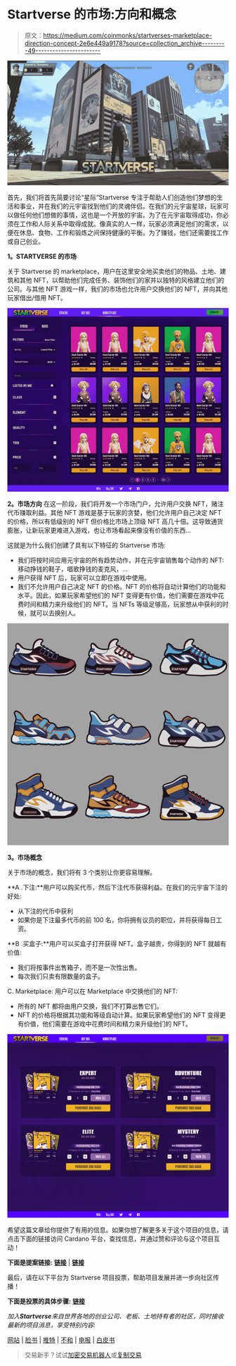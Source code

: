 # Startverse 的市场:方向和概念

> 原文：<https://medium.com/coinmonks/startverses-marketplace-direction-concept-2e6e449a9178?source=collection_archive---------49----------------------->

![](img/79d0f4794654109a79f26f71e3ad6c3a.png)

首先，我们将首先简要讨论“星际”Startverse 专注于帮助人们创造他们梦想的生活和事业，并在我们的元宇宙找到他们的灵魂伴侣。在我们的元宇宙星球，玩家可以做任何他们想做的事情，这也是一个开放的宇宙。为了在元宇宙取得成功，你必须在工作和人际关系中取得成就。像真实的人一样，玩家必须满足他们的需求，以便在休息、食物、工作和锻炼之间保持健康的平衡。为了赚钱，他们还需要找工作或自己创业。

**1。STARTVERSE 的市场**

关于 Startverse 的 marketplace，用户在这里安全地买卖他们的物品、土地、建筑和其他 NFT，以帮助他们完成任务、装饰他们的家并以独特的风格建立他们的公司。与其他 NFT 游戏一样，我们的市场也允许用户交换他们的 NFT，并向其他玩家借出/借用 NFT。

![](img/dbee966149af447074ca49b6fffedd32.png)

**2。市场方向**
在这一阶段，我们将开发一个市场门户，允许用户交换 NFT，赌注代币赚取利益。其他 NFT 游戏是基于玩家的贪婪，他们允许用户自己决定 NFT 的价格，所以有低级别的 NFT 但价格比市场上顶级 NFT 高几十倍。这导致通货膨胀，让新玩家更难进入游戏，也让市场看起来像没有价值的东西…

这就是为什么我们创建了具有以下特征的 Startverse 市场:

*   我们将按时间应用元宇宙的所有趋势动作，并在元宇宙销售每个动作的 NFT:移动挣钱的鞋子，唱歌挣钱的麦克风，…
*   用户获得 NFT 后，玩家可以立即在游戏中使用。
*   我们不允许用户自己决定 NFT 的价格。NFT 的价格将自动计算他们的功能和水平。因此，如果玩家希望他们的 NFT 变得更有价值，他们需要在游戏中花费时间和精力来升级他们的 NFT。当 NFTs 等级足够高，玩家想从中获利的时候，就可以去换别人。

![](img/2510358e9b5a6c1ef39edacb6d8ea9c0.png)

**3。市场概念**

关于市场的概念，我们将有 3 个类别让你更容易理解。

**A .下注:**用户可以购买代币，然后下注代币获得利益。在我们的元宇宙下注的好处:

*   从下注的代币中获利
*   如果你是下注最多代币的前 100 名，你将拥有议员的职位，并将获得每日工资。

**B .买盒子:**用户可以买盒子打开获得 NFT。盒子越贵，你得到的 NFT 就越有价值:

*   我们将按事件出售箱子，而不是一次性出售。
*   每次我们只卖有限数量的盒子。

C. Marketplace: 用户可以在 Marketplace 中交换他们的 NFT:

*   所有的 NFT 都将由用户交换，我们不打算出售它们。
*   NFT 的价格将根据其功能和等级自动计算。如果玩家希望他们的 NFT 变得更有价值，他们需要在游戏中花费时间和精力来升级他们的 NFT。

![](img/990e404266790d0af7f0f487c87d56e1.png)

希望这篇文章给你提供了有用的信息。如果你想了解更多关于这个项目的信息，请点击下面的链接访问 Cardano 平台，查找信息，并通过赞和评论与这个项目互动！

**下面是提案链接:** [**链接**](https://cardano.ideascale.com/c/idea/414876) | [**链接**](https://cardano.ideascale.com/c/idea/414872)

最后，请在以下平台为 Startverse 项目投票，帮助项目发展并进一步向社区传播！

**下面是投票的具体步骤:** [**链接**](https://iohk.zendesk.com/hc/en-us/articles/900005679386-Catalyst-registration-and-voting-guide)

*加入****Startverse****来自世界各地的创业公司、老板、土地持有者的社区，同时接收最新的项目消息，享受特别内容:*

[网站](https://startverse.io/) | [脸书](https://www.facebook.com/Startverse-Global-102077955725659/) | [推特](https://twitter.com/StartverseGame) | [不和](https://discord.gg/cfUSrHUvSz) | [电报](https://t.me/StarverseGlobal) | [白皮书](https://whitepaper.startverse.io/)

> 交易新手？试试[加密交易机器人](/coinmonks/crypto-trading-bot-c2ffce8acb2a)或[复制交易](/coinmonks/top-10-crypto-copy-trading-platforms-for-beginners-d0c37c7d698c)